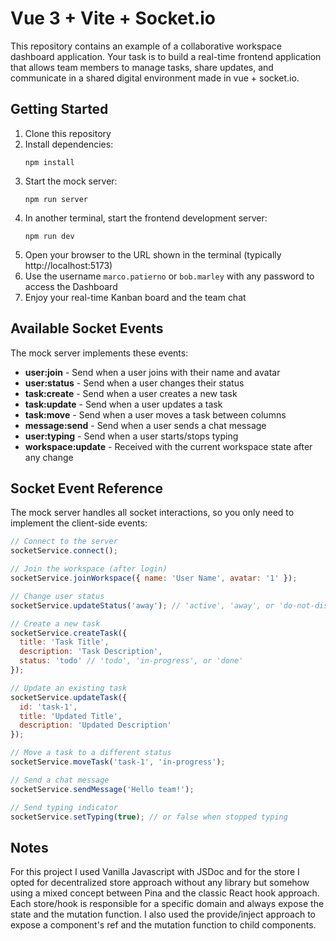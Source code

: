 # Vue 3 + Vite + Socket.io

This repository contains an example of a collaborative workspace dashboard application. Your task is to build a real-time frontend application that allows team members to manage tasks, share updates, and communicate in a shared digital environment made in vue + socket.io.

## Getting Started

1. Clone this repository
2. Install dependencies:
   ```
   npm install
   ```
3. Start the mock server:
   ```
   npm run server
   ```
4. In another terminal, start the frontend development server:
   ```
   npm run dev
   ```
5. Open your browser to the URL shown in the terminal (typically http://localhost:5173)
6. Use the username `marco.patierno` or `bob.marley` with any password to access the Dashboard
7. Enjoy your real-time Kanban board and the team chat


## Available Socket Events

The mock server implements these events:

- **user:join** - Send when a user joins with their name and avatar
- **user:status** - Send when a user changes their status
- **task:create** - Send when a user creates a new task
- **task:update** - Send when a user updates a task
- **task:move** - Send when a user moves a task between columns
- **message:send** - Send when a user sends a chat message
- **user:typing** - Send when a user starts/stops typing
- **workspace:update** - Received with the current workspace state after any change

## Socket Event Reference

The mock server handles all socket interactions, so you only need to implement the client-side events:

```javascript
// Connect to the server
socketService.connect();

// Join the workspace (after login)
socketService.joinWorkspace({ name: 'User Name', avatar: '1' });

// Change user status
socketService.updateStatus('away'); // 'active', 'away', or 'do-not-disturb'

// Create a new task
socketService.createTask({
  title: 'Task Title',
  description: 'Task Description',
  status: 'todo' // 'todo', 'in-progress', or 'done'
});

// Update an existing task
socketService.updateTask({
  id: 'task-1',
  title: 'Updated Title',
  description: 'Updated Description'
});

// Move a task to a different status
socketService.moveTask('task-1', 'in-progress');

// Send a chat message
socketService.sendMessage('Hello team!');

// Send typing indicator
socketService.setTyping(true); // or false when stopped typing
```

## Notes
For this project I used Vanilla Javascript with JSDoc and for the store I opted for decentralized store approach without any library but somehow using a mixed concept between Pina and the classic React hook approach.
Each store/hook is responsible for a specific domain and always expose the state and the mutation function.
I also used the provide/inject approach to expose a component's ref and the mutation function to child components.